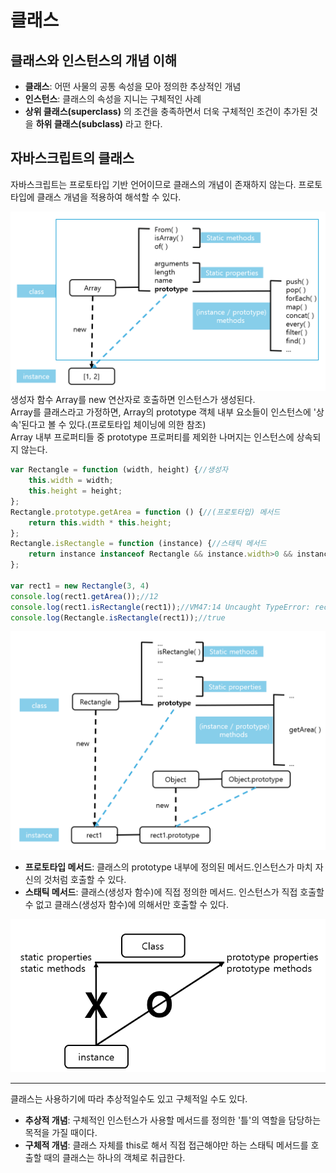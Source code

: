 # 클래스
## 클래스와 인스턴스의 개념 이해
- **클래스**: 어떤 사물의 공통 속성을 모아 정의한 추상적인 개념
- **인스턴스**: 클래스의 속성을 지니는 구체적인 사례
- **상위 클래스(superclass)** 의 조건을 충족하면서 더욱 구체적인 조건이 추가된 것을 **하위 클래스(subclass)** 라고 한다.

## 자바스크립트의 클래스
자바스크립트는 프로토타입 기반 언어이므로 클래스의 개념이 존재하지 않는다. 프로토타입에 클래스 개념을 적용하여 해석할 수 있다. 
 
![프로토타입에 클래스 개념 적용](image/프로토타입_클래스_7.PNG)    
생성자 함수 Array를 new 연산자로 호출하면 인스턴스가 생성된다.  
Array를 클래스라고 가정하면, Array의 prototype 객체 내부 요소들이 인스턴스에 '상속'된다고 볼 수 있다.(프로토타입 체이닝에 의한 참조)   
Array 내부 프로퍼티들 중 prototype 프로퍼티를 제외한 나머지는 인스턴스에 상속되지 않는다.  
```js
var Rectangle = function (width, height) {//생성자
    this.width = width;
    this.height = height;
};
Rectangle.prototype.getArea = function () {//(프로토타입) 메서드
    return this.width * this.height;
};
Rectangle.isRectangle = function (instance) {//스태틱 메서드
    return instance instanceof Rectangle && instance.width>0 && instance.height>0;
};

var rect1 = new Rectangle(3, 4)
console.log(rect1.getArea());//12
console.log(rect1.isRectangle(rect1));//VM47:14 Uncaught TypeError: rect1.isRectangle is not a function
console.log(Rectangle.isRectangle(rect1));//true
```
![프로토타입에 클래스 개념 적용(코드)](image/코드_프로토타입_클래스_7.PNG)    
- **프로토타입 메서드**: 클래스의 prototype 내부에 정의된 메서드.인스턴스가 마치 자신의 것처럼 호출할 수 있다.
- **스태틱 메서드**: 클래스(생성자 함수)에 직접 정의한 메서드. 인스턴스가 직접 호출할 수 없고 클래스(생성자 함수)에 의해서만 호출할 수 있다.

![인스턴스에서 직접 접근 가능한지 여부](image/인스턴스접근여부_7.PNG)   

<hr>

클래스는 사용하기에 따라 추상적일수도 있고 구체적일 수도 있다.
- **추상적 개념**: 구체적인 인스턴스가 사용할 메서드를 정의한 '틀'의 역할을 담당하는 목적을 가질 때이다.
- **구체적 개념**: 클래스 자체를 this로 해서 직접 접근해야만 하는 스태틱 메서드를 호출할 때의 클래스는 하나의 객체로 취급한다.